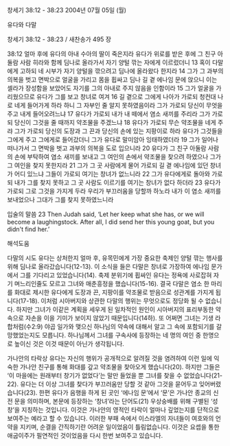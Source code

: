 창세기 38:12 - 38:23 
2004년 07월 05일 (월)

유다와 다말



창세기 38:12 - 38:23 / 새찬송가 495 장


38:12 얼마 후에 유다의 아내 수아의 딸이 죽은지라 유다가 위로를 받은 후에 그 친구 아둘람 사람 히라와 함께 딤나로 올라가서 자기 양털 깎는 자에게 이르렀더니 13 혹이 다말에게 고하되 네 시부가 자기 양털을 깎으려고 딤나에 올라왔다 한지라 14 그가 그 과부의 의복을 벗고 면박으로 얼굴을 가리고 몸을 휩싸고 딤나 길 곁 에나임 문에 앉으니 이는 셀라가 장성함을 보았어도 자기를 그의 아내로 주지 않음을 인함이라 15 그가 얼굴을 가리웠으므로 유다가 그를 보고 창녀로 여겨 16 길 곁으로 그에게 나아가 가로되 청컨대 나로 네게 들어가게 하라 하니 그 자부인 줄 알지 못하였음이라 그가 가로되 당신이 무엇을 주고 내게 들어오려느냐 17 유다가 가로되 내가 내 떼에서 염소 새끼를 주리라 그가 가로되 당신이 그것을 줄 때까지 약조물을 주겠느냐 18 유다가 가로되 무슨 약조물을 네게 주랴 그가 가로되 당신의 도장과 그 끈과 당신의 손에 있는 지팡이로 하라 유다가 그것들을 그에게 주고 그에게로 들어갔더니 그가 유다로 말미암아 잉태하였더라 19 그가 일어나 떠나가서 그 면박을 벗고 과부의 의복을 도로 입으니라 20 유다가 그 친구 아둘람 사람의 손에 부탁하여 염소 새끼를 보내고 그 여인의 손에서 약조물을 찾으려 하였으나 그가 그 여인을 찾지 못한지라 21 그가 그 곳 사람에게 물어 가로되 길 곁 에나임에 있던 창녀가 어디 있느냐 그들이 가로되 여기는 창녀가 없느니라 22 그가 유다에게로 돌아와 가로되 내가 그를 찾지 못하고 그 곳 사람도 이르기를 여기는 창녀가 없다 하더라 23 유다가 가로되 그로 그것을 가지게 두라 우리가 부끄러움을 당할까 하노라 내가 이 염소 새끼를 보내었으나 그대가 그를 찾지 못하였느니라 

입술의 말씀 
23 Then Judah said, ‘Let her keep what she has, or we will become a laughingstock. After all, I did send her this young goat, but you didn't find her.’

해석도움





다말의 시도 
유다는 상처한지 얼마 후, 유목민에게 가장 중요한 축제인 양털 깎는 행사를 위해 딤나로 올라갔습니다(12-13). 이 소식을 들은 다말은 창녀로 가장하여 에나임 문가에서 그를 기다리고 있었습니다(14). 축제 분위기에 휩싸인 유다는 정욕에 사로잡혀 자기 며느리인줄도 모르고 그녀와 매춘흥정을 했습니다(15-16). 결국 다말은 염소 한 마리를 화대로 제시한 유다에게 도장과 끈, 지팡이를 약조물로 받음으로 성관계를 가지게 됩니다(17-18). 이처럼 시아버지와 상관한 다말의 행위는 무엇으로도 정당화 될 수 없습니다. 하지만 그녀가 이같은 계획을 세우게 된 일차적인 원인이 시아버지의 표리부동한 약속으로 자손을 이을 기미가 보이지 않았기 때문입니다(14하). 또 어쩌면 그녀는 기생 라합처럼(수2:9) 야곱 일가와 맺으신 하나님의 약속에 대해서 알고 그 속에 포함되기를 갈망했었는지도 모릅니다. 하나님께서 그녀를 구속사에 등장하는 네 명의 여인 중 한명으로 높이신 것은 이것 때문이 아닌가 생각됩니다.   

가나안의 타락상 
유다는 자신의 행위가 공개적으로 알려질 것을 염려하여 이런 일에 익숙한 가나안 친구를 통해 화대를 갚고 약조물을 찾아오게 했습니다(20). 하지만 그들은 ‘이 마을에는 원래부터 창기가 없었다’는 말만 들었을 뿐 그녀를 찾을 수 없었습니다(21-22). 유다는 더 이상 그녀를 찾다가 부끄러움만 당할 것 같아 그것을 묻어두고 잊어버렸습니다(23). 한편 유다가 음행을 하게 된 곳인 ‘에나임 문’에서 ‘문’은 가나안 종교의 신전 문을 의미하며, 본문에 등장하는 ‘창녀’라는 단어도(21) 우상숭배를 위해 구별된 ‘성창’을 지칭하는 것입니다. 이것은 가나안의 영적인 타락이 얼마나 깊었는지를 단적으로 보여주는 예라고 할 수 있습니다. 이러한 부패 속에서 이스라엘의 자녀들이 여호와의 언약을 지키며, 순결을 간직하기란 어려운 일이었음이 틀림없습니다. 이것은 요셉을 통한 애굽이주가 필연적인 것이었음을 다시 한번 보여주고 있습니다.
